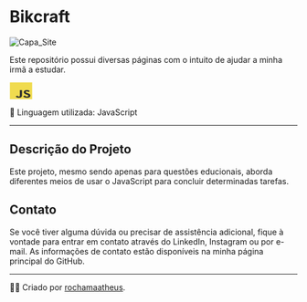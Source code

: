 # Bikcraft

![Capa_Site]()

Este repositório possui diversas páginas com o intuito de ajudar a minha irmã a estudar.

<div>
  <img align="center" alt="Rocha-JavaScript" height="30" width="40" src="https://raw.githubusercontent.com/devicons/devicon/master/icons/javascript/javascript-original.svg">
</div>

🚀 Linguagem utilizada: JavaScript

---

## Descrição do Projeto

<div style="display: inline-block;">
  Este projeto, mesmo sendo apenas para questões educionais, aborda diferentes meios de usar o JavaScript para concluir determinadas tarefas.
</div>

## Contato

Se você tiver alguma dúvida ou precisar de assistência adicional, fique à vontade para entrar em contato através do LinkedIn, Instagram ou por e-mail. As informações de contato estão disponíveis na minha página principal do GitHub.

---

👨‍💻 Criado por [rochamaatheus](https://github.com/rochamaatheus).
